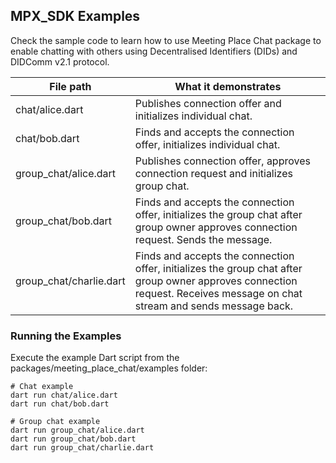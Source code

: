 ## MPX_SDK Examples

Check the sample code to learn how to use Meeting Place Chat package to enable chatting with others using Decentralised Identifiers (DIDs) and DIDComm v2.1 protocol.

| File path | What it demonstrates |
|------|----------------------|
| chat/alice.dart| Publishes connection offer and initializes individual chat.|
| chat/bob.dart | Finds and accepts the connection offer, initializes individual chat. |
| group_chat/alice.dart | Publishes connection offer, approves connection request and initializes group chat. |
| group_chat/bob.dart | Finds and accepts the connection offer, initializes the group chat after group owner approves connection request. Sends the message. |
| group_chat/charlie.dart | Finds and accepts the connection offer, initializes the group chat after group owner approves connection request. Receives message on chat stream and sends message back. |

### Running the Examples

Execute the example Dart script from the packages/meeting_place_chat/examples folder:

```
# Chat example
dart run chat/alice.dart
dart run chat/bob.dart
```

```
# Group chat example
dart run group_chat/alice.dart
dart run group_chat/bob.dart
dart run group_chat/charlie.dart
```
